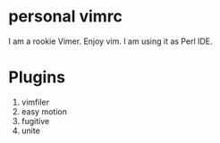 # personal vimrc
I am a rookie Vimer.
Enjoy vim.
I am using it as Perl IDE.

# Plugins
1. vimfiler
2. easy motion
3. fugitive
4. unite
